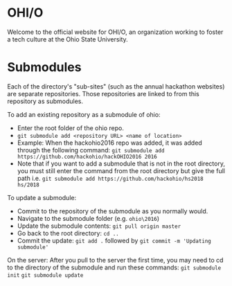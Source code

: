 # OHI/O
Welcome to the official website for OHI/O, an organization working to foster a tech culture at the Ohio State University.

# Submodules
Each of the directory's "sub-sites" (such as the annual hackathon websites) are separate repositories.
Those repositories are linked to from this repository as submodules.

To add an existing repository as a submodule of ohio:

* Enter the root folder of the ohio repo.
* `git submodule add <repository URL> <name of location>`
* Example: When the hackohio2016 repo was added, it was added through the following command:
`git submodule add https://github.com/hackohio/hackOHIO2016 2016`
* Note that if you want to add a submodule that is not in the root directory, 
you must still enter the command from the root directory but give the full path i.e.
`git submodule add https://github.com/hackohio/hs2018 hs/2018`

To update a submodule:
* Commit to the repository of the submodule as you normally would.
* Navigate to the submodule folder (e.g. `ohio\2016`)
* Update the submodule contents: `git pull origin master`
* Go back to the root directory: `cd ..`
* Commit the update: `git add .` followed by `git commit -m 'Updating submodule'`

On the server:
After you pull to the server the first time,
you may need to cd to the directory of the submodule and run these commands:
`git submodule init`
`git submodule update`